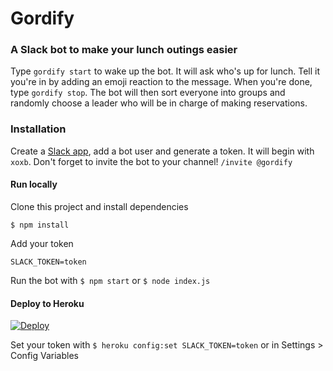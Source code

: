 # Gordify
### A Slack bot to make your lunch outings easier

Type `gordify start` to wake up the bot. It will ask who's up for lunch. Tell it you're in by adding an emoji reaction to the message.
When you're done, type `gordify stop`. The bot will then sort everyone into groups and randomly choose a leader who will be in charge of making
reservations.

### Installation
Create a [Slack app](https://api.slack.com/slack-apps), add a bot user and generate a token. It will begin with `xoxb`.
Don't forget to invite the bot to your channel! `/invite @gordify`

#### Run locally

Clone this project and install dependencies

    $ npm install

Add your token

    SLACK_TOKEN=token

Run the bot with `$ npm start` or `$ node index.js`

#### Deploy to Heroku

[![Deploy](https://www.herokucdn.com/deploy/button.svg)](https://heroku.com/deploy)

Set your token with  `$ heroku config:set SLACK_TOKEN=token` or in Settings > Config Variables
